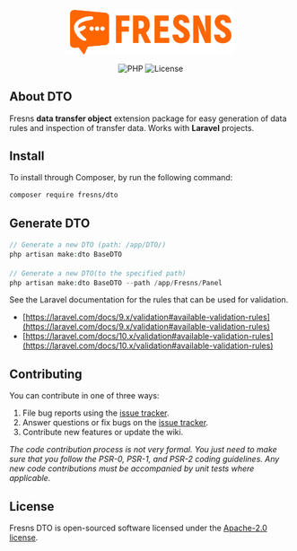 <p align="center"><a href="https://fresns.org" target="_blank"><img src="https://raw.githubusercontent.com/fresns/docs/main/images/Fresns-Logo(orange).png" width="300"></a></p>

<p align="center">
<img src="https://img.shields.io/badge/PHP-%5E7.0%7C%5E8.0-green" alt="PHP">
<img src="https://img.shields.io/badge/License-Apache--2.0-blue" alt="License">
</p>

## About DTO

Fresns **data transfer object** extension package for easy generation of data rules and inspection of transfer data. Works with **Laravel** projects.

## Install

To install through Composer, by run the following command:

```bash
composer require fresns/dto
```

## Generate DTO

```php
// Generate a new DTO (path: /app/DTO/)
php artisan make:dto BaseDTO

// Generate a new DTO(to the specified path)
php artisan make:dto BaseDTO --path /app/Fresns/Panel
```

See the Laravel documentation for the rules that can be used for validation.

- [https://laravel.com/docs/9.x/validation#available-validation-rules](https://laravel.com/docs/9.x/validation#available-validation-rules)
- [https://laravel.com/docs/10.x/validation#available-validation-rules](https://laravel.com/docs/10.x/validation#available-validation-rules)

## Contributing

You can contribute in one of three ways:

1. File bug reports using the [issue tracker](https://github.com/fresns/dto/issues).
2. Answer questions or fix bugs on the [issue tracker](https://github.com/fresns/dto/issues).
3. Contribute new features or update the wiki.

*The code contribution process is not very formal. You just need to make sure that you follow the PSR-0, PSR-1, and PSR-2 coding guidelines. Any new code contributions must be accompanied by unit tests where applicable.*

## License

Fresns DTO is open-sourced software licensed under the [Apache-2.0 license](https://github.com/fresns/dto/blob/main/LICENSE).
